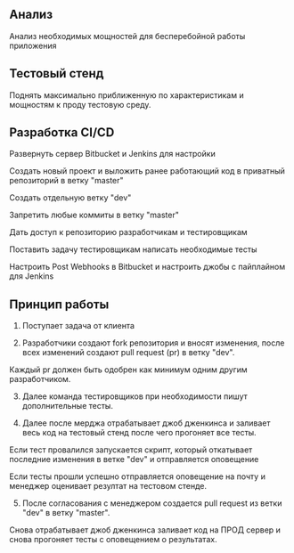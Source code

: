 ## Анализ 
Анализ необходимых мощностей для бесперебойной работы приложения 

## Тестовый стенд

Поднять максимально приближенную по характеристикам и мощностям к проду тестовую среду.

## Разработка CI/CD 
Развернуть сервер Bitbucket и Jenkins для настройки 

Создать новый проект и выложить ранее работающий код в приватный репозиторий в ветку "master"

Создать отдельную ветку "dev"

Запретить любые коммиты в ветку "master"

Дать доступ к репозиторию разработчикам и тестировщикам

Поставить задачу тестировщикам написать необходимые тесты

Настроить Post Webhooks в Bitbucket и настроить джобы с пайплайном для Jenkins

## Принцип работы 

1) Поступает задача от клиента

2) Разработчики создают fork репозитория и вносят изменения, после всех изменений создают pull request (pr) в ветку "dev".

Каждый pr должен быть одобрен как минимум одним другим разработчиком.

3) Далее команда тестировщиков при необходимости пишут дополнительные тесты. 

4) Далее после мерджа отрабатывает джоб дженкинса и заливает весь код на тестовый стенд после чего прогоняет все тесты.

Если тест провалился запускается скрипт, который откатывает последние изменения в ветке "dev" и отправляется оповещение

Если тесты прошли успешно отправляется оповещение на почту и менеджер оценивает резултат на тестовом стенде.

5) После согласования с менеджером создается pull request из ветки "dev" в ветку "master".

Снова отрабатывает джоб дженкинса заливает код на ПРОД сервер и снова прогоняет тесты с оповещением о результатах.









